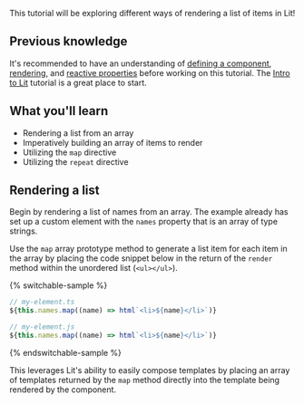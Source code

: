 This tutorial will be exploring different ways of rendering a list of
items in Lit!

## Previous knowledge
It's recommended to have an understanding of
[defining a component](/docs/components/defining/),
[rendering](/docs/components/rendering/), and
[reactive properties](/docs/components/properties/) before
working on this tutorial. The [Intro to Lit](/tutorials/intro-to-lit/) tutorial
is a great place to start.

## What you'll learn
- Rendering a list from an array
- Imperatively building an array of items to render
- Utilizing the `map` directive
- Utilizing the `repeat` directive

## Rendering a list
Begin by rendering a list of names from an array. The example already has set
up a custom element with the `names` property that is an array of type strings.

Use the `map` array prototype method to generate a list item for each item in
the array by placing the code snippet below in the return of the `render`
method within the unordered list (`<ul></ul>`).

{% switchable-sample %}

```ts
// my-element.ts
${this.names.map((name) => html`<li>${name}</li>`)}
```

```js
// my-element.js
${this.names.map((name) => html`<li>${name}</li>`)}
```

{% endswitchable-sample %}

This leverages Lit's ability to easily compose templates by placing an array
of templates returned by the `map` method directly into the template being
rendered by the component.